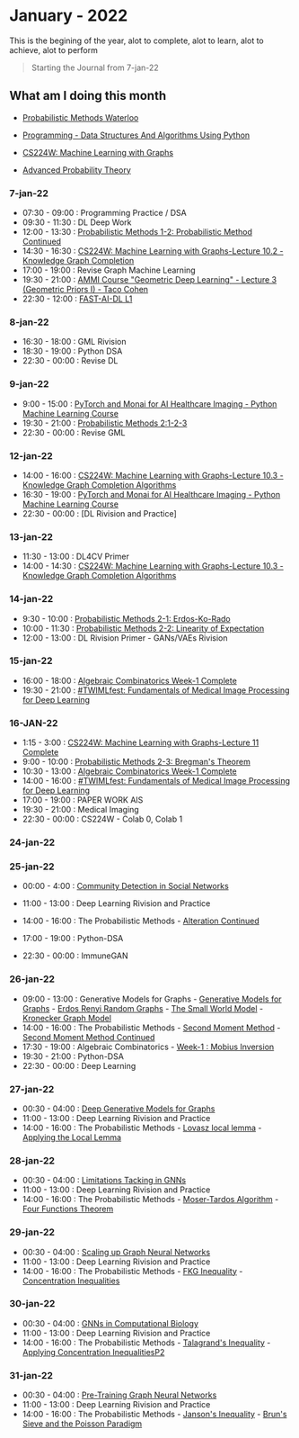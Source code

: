 # January - 2022

This is the begining of the year, alot to complete, alot to learn, alot to achieve, alot to perform

> Starting the Journal from 7-jan-22

## What am I doing this month

- [Probabilistic Methods Waterloo](https://youtube.com/playlist?list=PL2BdWtDKMS6nRF72s3TOGyBqXwMVHYiLU)
- [Programming - Data Structures And Algorithms Using Python](https://youtube.com/playlist?list=PL3pGy4HtqwD02GVgM96-V0sq4_DSinqvf)

- [CS224W: Machine Learning with Graphs](https://youtube.com/playlist?list=PLoROMvodv4rPLKxIpqhjhPgdQy7imNkDn)

- [Advanced Probability Theory](https://onlinecourses.nptel.ac.in/noc22_ma30/course)



### 7-jan-22

- 07:30 - 09:00 : Programming Practice / DSA
- 09:30 - 11:30 : DL Deep Work
- 12:00 - 13:30 : [Probabilistic Methods 1-2: Probabilistic Method Continued](https://youtu.be/gJAfukSyMqQ)
- 14:30 - 16:30 : [CS224W: Machine Learning with Graphs-Lecture 10.2 - Knowledge Graph Completion](https://youtu.be/xop5tC9T5xM)
- 17:00 - 19:00 : Revise Graph Machine Learning 
- 19:30 - 21:00 : [AMMI Course "Geometric Deep Learning" - Lecture 3 (Geometric Priors I) - Taco Cohen](https://youtu.be/fWBrupgU4X8)
- 22:30 - 12:00 : [FAST-AI-DL L1](https://youtu.be/XfoYk_Z5AkI)

### 8-jan-22

- 16:30 - 18:00 : GML Rivision
- 18:30 - 19:00 : Python DSA
- 22:30 - 00:00 : Revise DL


### 9-jan-22

- 9:00 - 15:00 : [PyTorch and Monai for AI Healthcare Imaging - Python Machine Learning Course](https://youtu.be/M3ZWfamWrBM)
- 19:30 - 21:00 : [Probabilistic Methods 2:1-2-3](https://youtu.be/rNEY1it79ZE)
- 22:30 - 00:00 : Revise GML

### 12-jan-22

- 14:00 - 16:00 : [CS224W: Machine Learning with Graphs-Lecture 10.3 - Knowledge Graph Completion Algorithms](https://youtu.be/Xm5VrxZYhu4)
- 16:30 - 19:00 : [PyTorch and Monai for AI Healthcare Imaging - Python Machine Learning Course](https://youtu.be/M3ZWfamWrBM)
- 22:30 - 00:00 : [DL Rivision and Practice]

### 13-jan-22

- 11:30 - 13:00 : DL4CV Primer
- 14:00 - 14:30 : [CS224W: Machine Learning with Graphs-Lecture 10.3 - Knowledge Graph Completion Algorithms](https://youtu.be/Xm5VrxZYhu4)

### 14-jan-22


- 9:30 - 10:00 : [Probabilistic Methods 2-1: Erdos-Ko-Rado](https://youtu.be/rNEY1it79ZE)
- 10:00 - 11:30 : [Probabilistic Methods 2-2: Linearity of Expectation](https://youtu.be/dNfcuIoy_xY)
- 12:00 - 13:00 : DL Rivision Primer - GANs/VAEs Rivision

### 15-jan-22

- 16:00 - 18:00 : [Algebraic Combinatorics Week-1 Complete](https://onlinecourses.nptel.ac.in/noc22_ma01/unit?unit=19&lesson=27)
- 19:30 - 21:00 : [#TWIMLfest: Fundamentals of Medical Image Processing for Deep Learning](https://youtu.be/qEq9Cy_Yn_c)


### 16-JAN-22

- 1:15 - 3:00 : [CS224W: Machine Learning with Graphs-Lecture 11 Complete](https://youtu.be/X9yl0pTP9fY)
- 9:00 - 10:00 : [Probabilistic Methods 2-3: Bregman's Theorem](https://youtu.be/UoiHChAvspE)
- 10:30 - 13:00 : [Algebraic Combinatorics Week-1 Complete](https://onlinecourses.nptel.ac.in/noc22_ma01/unit?unit=19&lesson=27)
- 14:00 - 16:00 : [#TWIMLfest: Fundamentals of Medical Image Processing for Deep Learning](https://youtu.be/qEq9Cy_Yn_c)
- 17:00 - 19:00 : PAPER WORK AIS
- 19:30 - 21:00 : Medical Imaging
- 22:30 - 00:00 : CS224W - Colab 0, Colab 1

### 24-jan-22

### 25-jan-22

- 00:00 - 4:00 : [Community Detection in Social Networks](https://youtu.be/KXi4ha79o3s)
- 11:00 - 13:00 : Deep Learning Rivision and Practice
- 14:00 - 16:00 : The Probabilistic Methods
                         - [Alteration Continued](https://youtu.be/y10SOF7O9oc)


- 17:00 - 19:00 : Python-DSA

- 22:30 - 00:00 : ImmuneGAN

### 26-jan-22
- 09:00 - 13:00 : Generative Models for Graphs
                         - [Generative Models for Graphs](https://youtu.be/OhjXpYIo9h4)
                         - [Erdos Renyi Random Graphs](https://youtu.be/VC43S6Thwg0)
                         - [The Small World Model](https://youtu.be/ZrDpzzVWwFs)
                         - [Kronecker Graph Model](https://youtu.be/Xnpt8US31cQ)
- 14:00 - 16:00 : The Probabilistic Methods
                         - [Second Moment Method](https://youtu.be/5pV_35vjVmU)
                         - [Second Moment Method Continued](https://youtu.be/8WaaiuBA3BY)
- 17:30 - 19:00 : Algebraic Combinatorics
                         - [Week-1 : Mobius Inversion](https://youtu.be/pNzzdtSWOxM)
- 19:30 - 21:00 : Python-DSA
- 22:30 - 00:00 : Deep Learning 
                         
### 27-jan-22

- 00:30 - 04:00 : [Deep Generative Models for Graphs](https://youtu.be/IMpkHvQ0LA4)
- 11:00 - 13:00 : Deep Learning Rivision and Practice
- 14:00 - 16:00 : The Probabilistic Methods
                         - [Lovasz local lemma](https://youtu.be/UZs1kN2lGDc)
                         - [Applying the Local Lemma](https://youtu.be/bJJOqolG0JE)
                         
### 28-jan-22

- 00:30 - 04:00 : [Limitations Tacking in GNNs](https://youtu.be/6ZFvToZUjGA)
- 11:00 - 13:00 : Deep Learning Rivision and Practice
- 14:00 - 16:00 : The Probabilistic Methods
                         - [Moser-Tardos Algorithm](https://youtu.be/lppFz-OIjME) 
                         - [Four Functions Theorem](https://youtu.be/a_qKAlZ6EuA)
### 29-jan-22

- 00:30 - 04:00 : [Scaling up Graph Neural Networks](https://youtu.be/2nPCw3yHlnI)
- 11:00 - 13:00 : Deep Learning Rivision and Practice
- 14:00 - 16:00 : The Probabilistic Methods
                         - [FKG Inequality](https://youtu.be/twYp2YhOI9E)
                         - [Concentration Inequalities](https://youtu.be/UKq213ubqOc) 
### 30-jan-22

- 00:30 - 04:00 : [GNNs in Computational Biology](https://youtu.be/_hy9AgZXhbQ)
- 11:00 - 13:00 : Deep Learning Rivision and Practice
- 14:00 - 16:00 : The Probabilistic Methods
                         - [Talagrand's Inequality](https://youtu.be/3yHcMnCUWYY) 
                         - [ Applying Concentration Inequalities](https://youtu.be/mHA9axCET5Y)[P2](https://youtu.be/T_SbKYcGmYk)
### 31-jan-22 

- 00:30 - 04:00 : [Pre-Training Graph Neural Networks](https://youtu.be/JDW82csukhE)
- 11:00 - 13:00 : Deep Learning Rivision and Practice
- 14:00 - 16:00 : The Probabilistic Methods
                         - [Janson's Inequality](https://youtu.be/2Z-Rz5TdcoI)
                         - [Brun's Sieve and the Poisson Paradigm](https://youtu.be/ihfrSLr6izk)
                         


